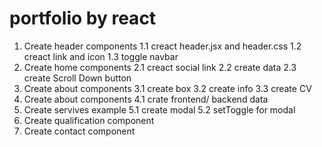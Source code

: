 # portfolio by react

1. Create header components
   1.1 creact header.jsx and header.css
   1.2 creact link and icon
   1.3 toggle navbar
2. Create home components
   2.1 creact social link
   2.2 create data
   2.3 create Scroll Down button
3. Create about components
   3.1 create box
   3.2 create info
   3.3 create CV
4. Create about components
   4.1 crate frontend/ backend data
5. Create servives example
   5.1 create modal
   5.2 setToggle for modal
6. Create qualification component
7. Create contact component
